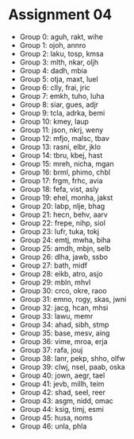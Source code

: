 # Assignment 04

* Group 0: aguh, rakt, wihe
* Group 1: ojoh, annro
* Group 2: laku, tosp, kmsa
* Group 3: mlth, nkar, oljh
* Group 4: dadh, mbia
* Group 5: otja, maxt, luel
* Group 6: clly, frai, jric
* Group 7: emkh, tuho, luha
* Group 8: siar, gues, adjr
* Group 9: tcla, adrka, bemi
* Group 10: kmey, laup
* Group 11: json, nkrj, weny
* Group 12: mfjo, malsc, tbav
* Group 13: rasni, elbr, jklo
* Group 14: tbru, kbej, hast
* Group 15: mreh, nicha, mgan
* Group 16: brml, phimo, chbl
* Group 17: frgm, frhc, avia
* Group 18: fefa, vist, asly
* Group 19: ehel, monha, jakst
* Group 20: labp, nlje, bhag
* Group 21: hecn, behv, aarv
* Group 22: frepe, nihp, siol
* Group 23: lufr, tuka, tokj
* Group 24: emtj, mwha, biha
* Group 25: amdh, mbjn, selb
* Group 26: dlha, jawb, ssbo
* Group 27: bath, midf
* Group 28: eikb, atro, asjo
* Group 29: mbln, mhvl
* Group 30: crco, okre, raoo
* Group 31: emno, rogy, skas, jwni
* Group 32: jacg, hcan, mhsi
* Group 33: lawu, memr
* Group 34: ahad, sibh, stmp
* Group 35: base, mesv, aing
* Group 36: vime, mroa, erja
* Group 37: rafa, jouj
* Group 38: lanr, pekp, shho, olfw
* Group 39: clwj, nsel, paab, oska
* Group 40: jown, aegr, tael
* Group 41: jevb, millh, teim
* Group 42: shad, seel, reer
* Group 43: asgm, nidd, omac
* Group 44: ksig, timj, esmi
* Group 45: husa, noms
* Group 46: unla, phla
